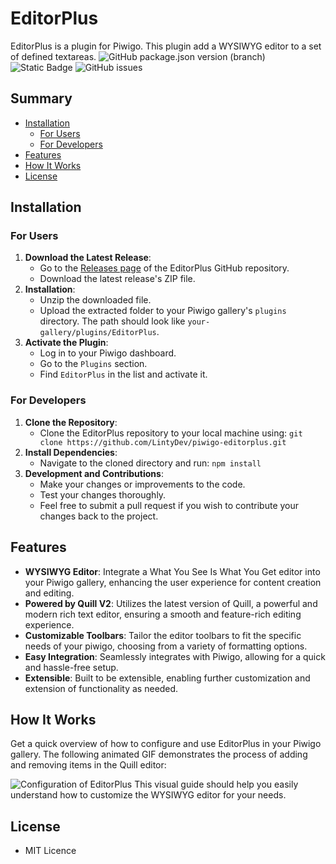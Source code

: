 # EditorPlus
EditorPlus is a plugin for Piwigo. This plugin add a WYSIWYG editor to a set of defined textareas.
![GitHub package.json version (branch)](https://img.shields.io/github/package-json/v/LintyDev/piwigo-editorplus/main?label=editorplus) ![Static Badge](https://img.shields.io/badge/v14.1.0-pwg?label=piwigo) ![GitHub issues](https://img.shields.io/github/issues/LintyDev/piwigo-editorplus?color=yellow)

## Summary
- [Installation](#installation)
  - [For Users](#for-users)
  - [For Developers](#for-developers)
- [Features](#features)
- [How It Works](#how-it-works)
- [License](#license)

## Installation
### For Users
1. **Download the Latest Release**:
   - Go to the [Releases page](https://github.com/LintyDev/piwigo-editorplus/releases) of the EditorPlus GitHub repository.
   - Download the latest release's ZIP file.
2. **Installation**:
   - Unzip the downloaded file.
   - Upload the extracted folder to your Piwigo gallery's `plugins` directory. The path should look like `your-gallery/plugins/EditorPlus`.
3. **Activate the Plugin**:
   - Log in to your Piwigo dashboard.
   - Go to the `Plugins` section.
   - Find `EditorPlus` in the list and activate it.

### For Developers
1. **Clone the Repository**:
   - Clone the EditorPlus repository to your local machine using:
     ```git clone https://github.com/LintyDev/piwigo-editorplus.git```
2. **Install Dependencies**:
   - Navigate to the cloned directory and run:
     ```npm install```
3. **Development and Contributions**:
   - Make your changes or improvements to the code.
   - Test your changes thoroughly.
   - Feel free to submit a pull request if you wish to contribute your changes back to the project.

## Features
- **WYSIWYG Editor**: Integrate a What You See Is What You Get editor into your Piwigo gallery, enhancing the user experience for content creation and editing.
- **Powered by Quill V2**: Utilizes the latest version of Quill, a powerful and modern rich text editor, ensuring a smooth and feature-rich editing experience.
- **Customizable Toolbars**: Tailor the editor toolbars to fit the specific needs of your piwigo, choosing from a variety of formatting options.
- **Easy Integration**: Seamlessly integrates with Piwigo, allowing for a quick and hassle-free setup.
- **Extensible**: Built to be extensible, enabling further customization and extension of functionality as needed.

## How It Works
Get a quick overview of how to configure and use EditorPlus in your Piwigo gallery. The following animated GIF demonstrates the process of adding and removing items in the Quill editor:

![Configuration of EditorPlus](https://i.ibb.co/r7mcz9P/helper-clear.gif)
This visual guide should help you easily understand how to customize the WYSIWYG editor for your needs.

## License
* MIT Licence
